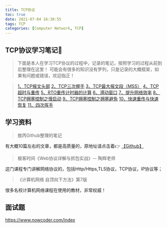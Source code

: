 ```yaml
---
title: TCP协议
toc: true
date: 2021-07-04 16:30:55
tags: TCP
categories: [Computer Network, TCP]
---
```


## TCP协议学习笔记📒

> 下面是本人在学习TCP协议的过程中，记录的笔记，按照学习的过程从前到后整理在这里！
可能会有很多的知识没有罗列，只是记录的大概框架，如果有问题或错误，欢迎指正！

> [1、TCP报文头部](https://geekibli.github.io/wiki/TCP头部/)
[2、TCP三次握手](https://geekibli.github.io/wiki/TCP三次握手/)
[3、TCP最大报文段（MSS）](https://geekibli.github.io/wiki/TCP最大报文段（MSS）/)
[4、TCP超时与重传](https://geekibli.github.io/wiki/TCP超时与重传/)
[5、RTO重传计时器的计算](https://geekibli.github.io/wiki/TCP-RTO重传计数器的计算/)
[6、滑动窗口](https://geekibli.github.io/wiki/TCP-滑动窗口/)
[7、提升网络效率](https://geekibli.github.io/wiki/TCP-如何减少小报文提升网络效率/)
[8、TCP拥塞控制之慢启动](https://geekibli.github.io/wiki/TCP-拥塞控制之慢启动/)
[9、TCP拥塞控制之拥塞避免](https://geekibli.github.io/wiki/拥塞避免/)
[10、快速重传与快速恢复](https://geekibli.github.io/wiki/快速重传-快速恢复/)
[11、四次挥手](https://geekibli.github.io/wiki/TCP-四次挥手-断开连接/)


## 学习资料

> 敖丙Github整理的笔记 

有大概10篇左右的文章，都是高质量的，原地址请点击着👉 [【Github】](https://github.com/AobingJava/JavaFamily)


> 极客时间《Web协议详解与抓包实战》-- 陶辉老师

这门课程专门讲解网络协议的，包括Http/Https,TLS协议，TCP协议，IP协议等；

> 《计算机网络 自顶向下方法》第7版

很多名校计算机网络课程在使用的教材，非常权威！



## 面试题

https://www.nowcoder.com/index



